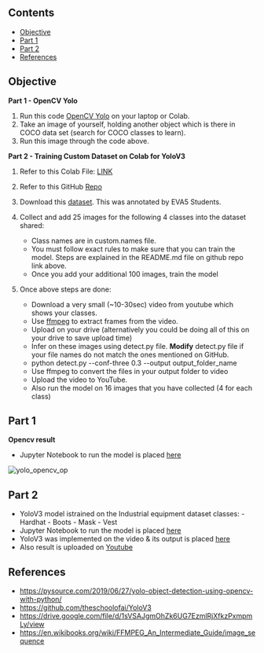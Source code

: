 ## Contents

- [Objective](#objective)
- [Part 1](#part-1)
- [Part 2](#part-2) 
- [References](#references) 



## Objective

**Part 1 - OpenCV Yolo**

1. Run this code [OpenCV Yolo](https://pysource.com/2019/06/27/yolo-object-detection-using-opencv-with-python/) on your laptop or Colab.
2. Take an image of yourself, holding another object which is there in COCO data set (search for COCO classes to learn). 
3. Run this image through the code above. 

**Part 2 - Training Custom Dataset on Colab for YoloV3**

1. Refer to this Colab File: [LINK](https://colab.research.google.com/drive/1LbKkQf4hbIuiUHunLlvY-cc0d_sNcAgS)
2. Refer to this GitHub [Repo](https://github.com/theschoolofai/YoloV3)
3. Download this [dataset](https://drive.google.com/file/d/1sVSAJgmOhZk6UG7EzmlRjXfkzPxmpmLy/view). This was annotated by EVA5 Students. 
4. Collect and add 25 images for the following 4 classes into the dataset shared:
    
    - Class names are in custom.names file. 
    - You must follow exact rules to make sure that you can train the model. Steps are explained in the README.md file on github repo link above.
    - Once you add your additional 100 images, train the model
    
5. Once above steps are done:
    - Download a very small (~10-30sec) video from youtube which shows your classes. 
    - Use [ffmpeg](https://en.wikibooks.org/wiki/FFMPEG_An_Intermediate_Guide/image_sequence) to extract frames from the video. 
    - Upload on your drive (alternatively you could be doing all of this on your drive to save upload time)
    - Infer on these images using detect.py file. **Modify** detect.py file if your file names do not match the ones mentioned on GitHub. 
    - python detect.py --conf-three 0.3 --output output_folder_name
    - Use  ffmpeg  to convert the files in your output folder to video
    - Upload the video to YouTube. 
    - Also run the model on 16 images that you have collected (4 for each class)


## Part 1

**Opencv result**

- Jupyter Notebook to run the model is placed [here](https://github.com/karthikmohan1702/EVA6/blob/main/S11_YOLO_V3/yolo_opencv/)

![yolo_opencv_op](https://user-images.githubusercontent.com/47082769/127197197-255202ee-4440-4250-8ee3-5b3e6bf1db9e.png)


## Part 2

- YoloV3 model istrained on the Industrial equipment dataset classes:
      - Hardhat
      - Boots
      - Mask
      - Vest
- Jupyter Notebook to run the model is placed [here](https://github.com/karthikmohan1702/EVA6/blob/main/S11_YOLO_V3/yolov3/)
- YoloV3 was implemented on the video & its output is placed [here](https://github.com/karthikmohan1702/EVA6/blob/main/S11_YOLO_V3/yolov3/)
- Also result is uploaded on [Youtube](https://www.youtube.com/watch?v=cSzYJinIFCE)

## References

- https://pysource.com/2019/06/27/yolo-object-detection-using-opencv-with-python/
- https://github.com/theschoolofai/YoloV3
- https://drive.google.com/file/d/1sVSAJgmOhZk6UG7EzmlRjXfkzPxmpmLy/view
- https://en.wikibooks.org/wiki/FFMPEG_An_Intermediate_Guide/image_sequence


